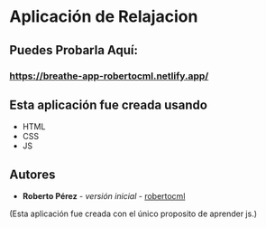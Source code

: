 # Aplicación de Relajacion

## Puedes Probarla Aquí: 
### https://breathe-app-robertocml.netlify.app/          

## Esta aplicación fue creada usando
* HTML
* CSS
* JS

## Autores

* **Roberto Pérez** - *versión inicial* - [robertocml](https://github.com/robertocml)


(Esta aplicación fue creada con el único proposito de aprender js.)

